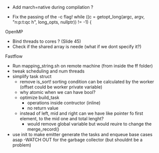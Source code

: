 - Add march=native during compilation ?

- Fix the passing of the -c flag!
    while ((c = getopt_long(argc, argv, "n:p:t:qc h", long_opts, nullptr)) != -1) {


OpenMP
- Bind threads to cores ? (Slide 45)
- Check if the shared array is neede (what if we dont specify it?)

Fastflow
- Run mapping_string.sh on remote machine (from inside the ff folder)
- tweak scheduling and num threads
- simplify task struct
    - remove is_sort! sorting condition can be calculated by the worker (offset could be worker private variable)
    - why atomic when we can have bool?
    - optimize build_task
        - operations inside contructor (inline)
        - no return value
    - instead of left, mid and right can we have like pointer fo first element, to the mid one and total lenght?
        - would remove global variable but would reuire to change the merge_record()
- use init to make emitter generate the tasks and enqueue base cases asap
    -WATCH OUT for the garbage collector (but shouldnt be a problem)
